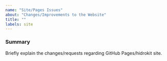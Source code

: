 ```yaml
---
name: "Site/Pages Issues"
about: "Changes/Improvements to the Website"
title: ""
labels: site
---
```


### Summary

Briefly explain the changes/requests regarding GitHub Pages/hidrokit site.
